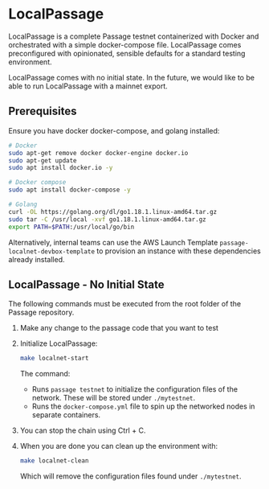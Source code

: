 # LocalPassage

LocalPassage is a complete Passage testnet containerized with Docker and orchestrated with a simple docker-compose file. LocalPassage comes preconfigured with opinionated, sensible defaults for a standard testing environment.

LocalPassage comes with no initial state. In the future, we would like to be able to run LocalPassage with a mainnet export.

## Prerequisites

Ensure you have docker docker-compose, and golang installed:

```sh
# Docker
sudo apt-get remove docker docker-engine docker.io
sudo apt-get update
sudo apt install docker.io -y

# Docker compose
sudo apt install docker-compose -y

# Golang
curl -OL https://golang.org/dl/go1.18.1.linux-amd64.tar.gz
sudo tar -C /usr/local -xvf go1.18.1.linux-amd64.tar.gz
export PATH=$PATH:/usr/local/go/bin
```

Alternatively, internal teams can use the AWS Launch Template `passage-localnet-devbox-template` to provision an instance with these dependencies already installed.

## LocalPassage - No Initial State

The following commands must be executed from the root folder of the Passage repository.

1. Make any change to the passage code that you want to test

2. Initialize LocalPassage:

   ```bash
   make localnet-start
   ```

   The command:

   - Runs `passage testnet` to initialize the configuration files of the network. These will be stored under `./mytestnet`.
   - Runs the `docker-compose.yml` file to spin up the networked nodes in separate containers.

3. You can stop the chain using Ctrl + C.

4. When you are done you can clean up the environment with:

   ```bash
   make localnet-clean
   ```

   Which will remove the configuration files found under `./mytestnet`.
